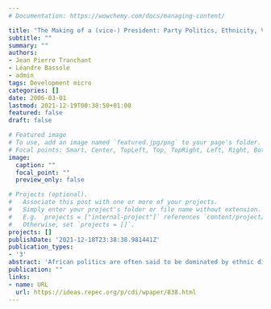 ```yaml
---
# Documentation: https://wowchemy.com/docs/managing-content/

title: "The Making of a (vice-) President: Party Politics, Ethnicity, Village Loyalty and Community-Driven Development"
subtitle: ""
summary: ""
authors: 
- Jean Pierre Tranchant
- Léandre Bassole
- admin
tags: Development micro
categories: []
date: 2006-03-01
lastmod: 2021-12-19T00:38:50+01:00
featured: false
draft: false

# Featured image
# To use, add an image named `featured.jpg/png` to your page's folder.
# Focal points: Smart, Center, TopLeft, Top, TopRight, Left, Right, BottomLeft, Bottom, BottomRight.
image:
  caption: ""
  focal_point: ""
  preview_only: false

# Projects (optional).
#   Associate this post with one or more of your projects.
#   Simply enter your project's folder or file name without extension.
#   E.g. `projects = ["internal-project"]` references `content/project/deep-learning/index.md`.
#   Otherwise, set `projects = []`.
projects: []
publishDate: '2021-12-18T23:38:38.981441Z'
publication_types:
- '3'
abstract: 'African politics are often said to be dominated by ethnic divides, with the ensuing policies implemented by leaders being based almost exclusively on their ethnic power base. In this paper, we demonstrate that the identity of leaders matters for the attribution of development projects in the context of one of the largest Community-Driven Development (CDD) programs in Senegal. After showing that leadership matters, we consider its determinants by focusing on those factors that determine who becomes president and vice-president of a Conseil rural, the smallest administrative unit in Senegal, and which is elected by universal suffrage. We also consider the link between power in the Conseil rural and that in the Conseil de Concertation et de Gestion (CCG), an assembly coopted by the Conseil rural president that is typical of local institutions set up in the context of CDD programs, and which is responsible for the attribution of development projects to individual villages. Using a unique dataset, we show that ethnicity plays almost no role in determining who becomes president (or vice-president) of a Conseil rural and vice-president of the CCG, while party politics, age, political experience, village loyalty, and educational and professional qualifications do. Our results highlight the crucial importance, in terms of development policy, of the local political institutions that are often created alongside CDD programs.'
publication: ""
links:
- name: URL
  url: https://ideas.repec.org/p/cdi/wpaper/838.html
---
```

